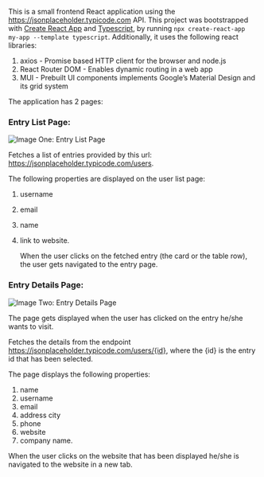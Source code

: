 This is a small frontend React application using the https://jsonplaceholder.typicode.com API. This project was bootstrapped with [Create React App](https://github.com/facebook/create-react-app) and [Typescript](https://www.typescriptlang.org/), by running `npx create-react-app my-app --template typescript`. Additionally, it uses the following react libraries:
1. axios - Promise based HTTP client for the browser and node.js
2. React Router DOM - Enables dynamic routing in a web app
3. MUI - Prebuilt UI components implements Google’s Material Design and its grid system

The application has 2 pages:

### Entry List Page:

![Image One: Entry List Page](https://i.imgur.com/I41nhbG.png)

Fetches a list of entries provided by this url: https://jsonplaceholder.typicode.com/users.

The following properties are displayed on the user list page:

1. username 
2. email
3. name 
4. link to website.

   When the user clicks on the fetched entry (the card or the table row), the user gets navigated to the entry page. 

### Entry Details Page:

![Image Two: Entry Details Page](https://i.imgur.com/yF1LbcK.png)

The page gets displayed when the user has clicked on the entry he/she wants to visit.

Fetches the details from the endpoint https://jsonplaceholder.typicode.com/users/{id}, where the {id} is the entry id that has been selected.

The page displays the following properties:

1. name
2. username
3. email
4. address city
5. phone
6. website 
7. company name.

When the user clicks on the website that has been displayed he/she is navigated to the website in a new tab.